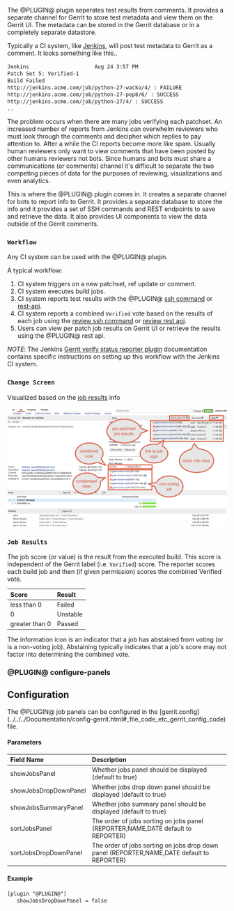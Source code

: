 The @PLUGIN@ plugin seperates test results from comments.  It provides a
separate channel for Gerrit to store test metadata and view them on the
Gerrit UI.  The metadata can be stored in the Gerrit database or in a
completely separate datastore.

Typically a CI system, like [Jenkins], will post test metadata to Gerrit as a
comment.  It looks something like this..

```
Jenkins                     Aug 24 3:57 PM
Patch Set 5: Verified-1
Build Failed
http://jenkins.acme.com/job/python-27-wacko/4/ : FAILURE
http://jenkins.acme.com/job/python-27-pep8/6/ : SUCCESS
http://jenkins.acme.com/job/python-27/4/ : SUCCESS
..
```

The problem occurs when there are many jobs verifying each patchset.  An
increased number of reports from Jenkins can overwhelm reviewers who must look
through the comments and decipher which replies to pay attention to.  After a
while the CI reports become more like spam.  Usually human reviewers only
want to view comments that have been posted by other humans reviewers not bots.
Since humans and bots must share a communications (or comments) channel it's
difficult to separate the two competing pieces of data for the purposes of
reviewing, visualizations and even analytics.

This is where the @PLUGIN@ plugin comes in.  It creates a separate channel for
bots to report info to Gerrit.  It provides a separate database to store the
info and it provides a set of SSH commands and REST endpoints to save
and retrieve the data.  It also provides UI components to view the data
outside of the Gerrit comments.

### <a id="workflow"></a>
### `Workflow`

Any CI system can be used with the @PLUGIN@ plugin.

A typical workflow:
1. CI system triggers on a new patchset, ref update or comment.
2. CI system executes build jobs.
3. CI system reports test results with the @PLUGIN@
[ssh command](cmd-save.md) or [rest-api](rest-api-changes.md).
4. CI system reports a combined `Verified` vote based on the results of each job
using the [review ssh command](../../../Documentation/cmd-review.html) or
[review rest api](../../../Documentation/rest-api-changes.html#set-review).
5. Users can view per patch job results on Gerrit UI or retrieve the results
using the @PLUGIN@ rest api.

_NOTE_: The Jenkins [Gerrit verify status reporter plugin] documentation
contains specific instructions on setting up this workflow with the
Jenkins CI system.


### <a id="change-screen"></a>
### `Change Screen`
Visualized based on the [job results](#job-results) info

![PreferencesScreenshot](images/job_results.png)



### <a id="job-results"></a>
### `Job Results`

The job score (or value) is the result from the executed build.  This
score is independent of the Gerrit label (i.e. `Verified`) score. The
reporter scores each build job and then (if given permission) scores the
combined Verified vote.

|Score          |Result  |
|:------------- |:-------|
|less than 0    |Failed  |
|0              |Unstable|
|greater than 0 |Passed  |


The information icon is an indicator that a job has abstained from voting
(or is a non-voting job).  Abstaining typically indicates that a job's
score may not factor into determining the combined vote.


### <a id="configure-panels"> @PLUGIN@ configure-panels

Configuration
-------------

The @PLUGIN@ job panels can be configured in the [gerrit.config]
(../../../Documentation/config-gerrit.html#_file_code_etc_gerrit_config_code)
file.

#### Parameters

|Field Name             |Description|
|:----------------------|:----------|
|showJobsPanel          | Whether jobs panel should be displayed (default to true)|
|showJobsDropDownPanel  | Whether jobs drop down panel should be displayed (default to true)|
|showJobsSummaryPanel   | Whether jobs summary panel should be displayed (default to true)|
|sortJobsPanel          | The order of jobs sorting on jobs panel (REPORTER,NAME,DATE default to REPORTER)|
|sortJobsDropDownPanel  | The order of jobs sorting on jobs drop down panel (REPORTER,NAME,DATE default to REPORTER)|


#### Example

```
[plugin "@PLUGIN@"]
   showJobsDropDownPanel = false
```


[Jenkins]: https://jenkins.io
[Gerrit verify status reporter plugin]: https://wiki.jenkins-ci.org/display/JENKINS/Gerrit+Verify+Status+Reporter+Plugin
